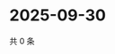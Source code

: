 # 2025-09-30

共 0 条

<!-- BEGIN ZHIHUVIDEO -->
<!-- 最后更新时间 Tue Sep 30 2025 01:10:33 GMT+0800 (China Standard Time) -->

<!-- END ZHIHUVIDEO -->
